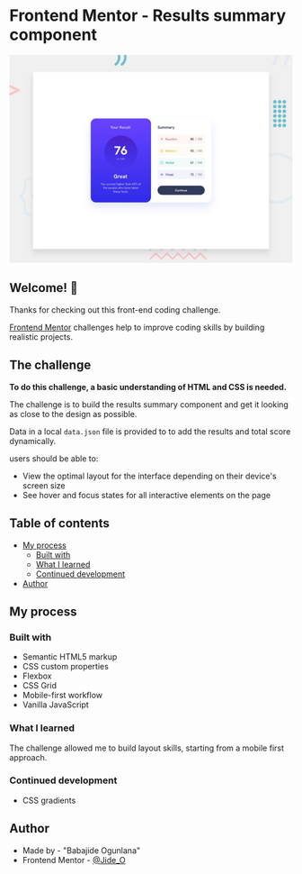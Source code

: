 # Frontend Mentor - Results summary component

![Design preview for the Results summary component coding challenge](./design/desktop-preview.jpg)

## Welcome! 👋

Thanks for checking out this front-end coding challenge.

[Frontend Mentor](https://www.frontendmentor.io) challenges help to improve coding skills by building realistic projects.


## The challenge

**To do this challenge, a basic understanding of HTML and CSS is needed.**

The challenge is to build the results summary component and get it looking as close to the design as possible.

Data in a local `data.json` file is provided to to add the results and total score dynamically.

users should be able to:

- View the optimal layout for the interface depending on their device's screen size
- See hover and focus states for all interactive elements on the page

## Table of contents

- [My process](#my-process)
  - [Built with](#built-with)
  - [What I learned](#what-i-learned)
  - [Continued development](#continued-development)
- [Author](#author)


## My process

### Built with

- Semantic HTML5 markup
- CSS custom properties
- Flexbox
- CSS Grid
- Mobile-first workflow
- Vanilla JavaScript

### What I learned
The challenge allowed me to build layout skills, starting from a mobile first approach.

### Continued development
- CSS gradients


## Author
- Made by - "Babajide Ogunlana"
- Frontend Mentor - [@Jide_O](https://www.frontendmentor.io/profile/JideOgunlana)
